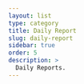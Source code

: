 ```yaml
---
layout: list
type: category
title: Daily Report
slug: daily-report
sidebar: true
order: 5
description: >
  Daily Reports.
---
```

